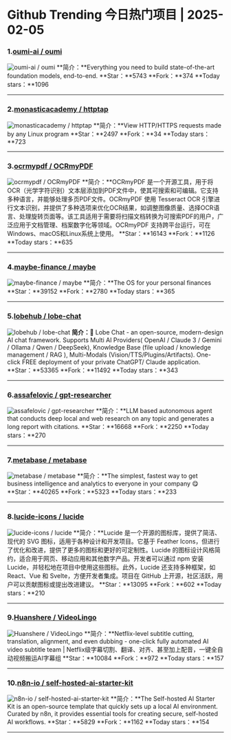 # Github Trending 今日热门项目 | 2025-02-05
### 1.[oumi-ai / oumi](https://github.com/oumi-ai/oumi)

![oumi-ai / oumi](https://opengraph.githubassets.com/b9db77b1556d33005dd149f40c31341e2b01b32c33f564245da75bc18ec2b16b/oumi-ai/oumi)
**简介：**Everything you need to build state-of-the-art foundation models, end-to-end.
**Star：**5743
**Fork：**374
**Today stars：**1096

---

### 2.[monasticacademy / httptap](https://github.com/monasticacademy/httptap)

![monasticacademy / httptap](https://repository-images.githubusercontent.com/873013059/5c2aa5f5-e1a3-4b9f-8779-b317c8a60eec)
**简介：**View HTTP/HTTPS requests made by any Linux program
**Star：**2497
**Fork：**34
**Today stars：**723

---

### 3.[ocrmypdf / OCRmyPDF](https://github.com/ocrmypdf/OCRmyPDF)

![ocrmypdf / OCRmyPDF](https://repository-images.githubusercontent.com/15333471/e04d2d80-a1ce-11e9-9a19-3c7090039f98)
**简介：**OCRmyPDF 是一个开源工具，用于将OCR（光学字符识别）文本层添加到PDF文件中，使其可搜索和可编辑。它支持多种语言，并能够处理多页PDF文件。OCRmyPDF 使用 Tesseract OCR 引擎进行文本识别，并提供了多种选项来优化OCR结果，如调整图像质量、选择OCR语言、处理旋转页面等。该工具适用于需要将扫描文档转换为可搜索PDF的用户，广泛应用于文档管理、档案数字化等领域。OCRmyPDF 支持跨平台运行，可在Windows、macOS和Linux系统上使用。
**Star：**16143
**Fork：**1126
**Today stars：**635

---

### 4.[maybe-finance / maybe](https://github.com/maybe-finance/maybe)

![maybe-finance / maybe](https://repository-images.githubusercontent.com/737898780/830b4632-dd82-4492-818f-a9c707b16663)
**简介：**The OS for your personal finances
**Star：**39152
**Fork：**2780
**Today stars：**365

---

### 5.[lobehub / lobe-chat](https://github.com/lobehub/lobe-chat)

![lobehub / lobe-chat](https://repository-images.githubusercontent.com/643445235/0c78d33a-5855-4941-ab49-5798aa384a61)
**简介：**🤯 Lobe Chat - an open-source, modern-design AI chat framework. Supports Multi AI Providers( OpenAI / Claude 3 / Gemini / Ollama / Qwen / DeepSeek), Knowledge Base (file upload / knowledge management / RAG ), Multi-Modals (Vision/TTS/Plugins/Artifacts). One-click FREE deployment of your private ChatGPT/ Claude application.
**Star：**53365
**Fork：**11492
**Today stars：**343

---

### 6.[assafelovic / gpt-researcher](https://github.com/assafelovic/gpt-researcher)

![assafelovic / gpt-researcher](https://repository-images.githubusercontent.com/639835356/c0e8420f-567a-45c3-8903-abd6da2de32f)
**简介：**LLM based autonomous agent that conducts deep local and web research on any topic and generates a long report with citations.
**Star：**16668
**Fork：**2250
**Today stars：**270

---

### 7.[metabase / metabase](https://github.com/metabase/metabase)

![metabase / metabase](https://opengraph.githubassets.com/aa4bedbc266336919d704dfdcbe3129c0952174ad10b07d100fe858bd75373bf/metabase/metabase)
**简介：**The simplest, fastest way to get business intelligence and analytics to everyone in your company 😋
**Star：**40265
**Fork：**5323
**Today stars：**233

---

### 8.[lucide-icons / lucide](https://github.com/lucide-icons/lucide)

![lucide-icons / lucide](https://repository-images.githubusercontent.com/270722949/bb760780-6a4e-11eb-9fc2-2a9a3ccec4ff)
**简介：**Lucide 是一个开源的图标库，提供了简洁、现代的 SVG 图标，适用于各种设计和开发项目。它基于 Feather Icons，但进行了优化和改进，提供了更多的图标和更好的可定制性。Lucide 的图标设计风格简约，适合用于网页、移动应用和其他数字产品。开发者可以通过 npm 安装 Lucide，并轻松地在项目中使用这些图标。此外，Lucide 还支持多种框架，如 React、Vue 和 Svelte，方便开发者集成。项目在 GitHub 上开源，社区活跃，用户可以贡献图标或提出改进建议。
**Star：**13095
**Fork：**602
**Today stars：**210

---

### 9.[Huanshere / VideoLingo](https://github.com/Huanshere/VideoLingo)

![Huanshere / VideoLingo](https://opengraph.githubassets.com/a2dae6d5f920b42c1543908e0c8e58b62a6d025be788e9bba03119376b99f5d0/Huanshere/VideoLingo)
**简介：**Netflix-level subtitle cutting, translation, alignment, and even dubbing - one-click fully automated AI video subtitle team | Netflix级字幕切割、翻译、对齐、甚至加上配音，一键全自动视频搬运AI字幕组
**Star：**10084
**Fork：**972
**Today stars：**157

---

### 10.[n8n-io / self-hosted-ai-starter-kit](https://github.com/n8n-io/self-hosted-ai-starter-kit)

![n8n-io / self-hosted-ai-starter-kit](https://raw.githubusercontent.com/n8n-io/self-hosted-ai-starter-kit/main/assets/n8n-demo.gif)
**简介：**The Self-hosted AI Starter Kit is an open-source template that quickly sets up a local AI environment. Curated by n8n, it provides essential tools for creating secure, self-hosted AI workflows.
**Star：**5829
**Fork：**1162
**Today stars：**154

---

